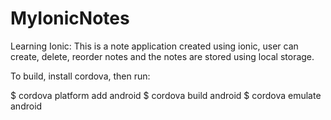 # MyIonicNotes

Learning Ionic:
This is a note application created using ionic, user can create, delete, reorder notes and the notes are stored using local storage.

To build, install cordova, then run:

$ cordova platform add android
$ cordova build android
$ cordova emulate android

